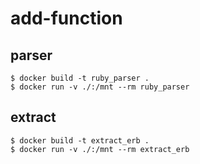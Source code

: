 # add-function

## parser
```
$ docker build -t ruby_parser .
$ docker run -v ./:/mnt --rm ruby_parser
```

## extract
```
$ docker build -t extract_erb .
$ docker run -v ./:/mnt --rm extract_erb
```
